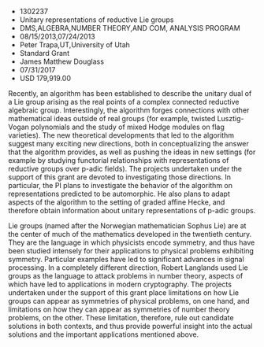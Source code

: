 
* 1302237
* Unitary representations of reductive Lie groups
* DMS,ALGEBRA,NUMBER THEORY,AND COM, ANALYSIS PROGRAM
* 08/15/2013,07/24/2013
* Peter Trapa,UT,University of Utah
* Standard Grant
* James Matthew Douglass
* 07/31/2017
* USD 179,919.00

Recently, an algorithm has been established to describe the unitary dual of a
Lie group arising as the real points of a complex connected reductive algebraic
group. Interestingly, the algorithm forges connections with other mathematical
ideas outside of real groups (for example, twisted Lusztig-Vogan polynomials and
the study of mixed Hodge modules on flag varieties). The new theoretical
developments that led to the algorithm suggest many exciting new directions,
both in conceptualizing the answer that the algorithm provides, as well as
pushing the ideas in new settings (for example by studying functorial
relationships with representations of reductive groups over p-adic fields). The
projects undertaken under the support of this grant are devoted to investigating
those directions. In particular, the PI plans to investigate the behavior of the
algorithm on representations predicted to be automorphic. He also plans to adapt
aspects of the algorithm to the setting of graded affine Hecke, and therefore
obtain information about unitary representations of p-adic groups.

Lie groups (named after the Norwegian mathematician Sophus Lie) are at the
center of much of the mathematics developed in the twentieth century. They are
the language in which physicists encode symmetry, and thus have been studied
intensely for their applications to physical problems exhibiting symmetry.
Particular examples have led to significant advances in signal processing. In a
completely different direction, Robert Langlands used Lie groups as the language
to attack problems in number theory, aspects of which have led to applications
in modern cryptography. The projects undertaken under the support of this grant
place limitations on how Lie groups can appear as symmetries of physical
problems, on one hand, and limitations on how they can appear as symmetries of
number theory problems, on the other. These limitation, therefore, rule out
candidate solutions in both contexts, and thus provide powerful insight into the
actual solutions and the important applications mentioned above.
